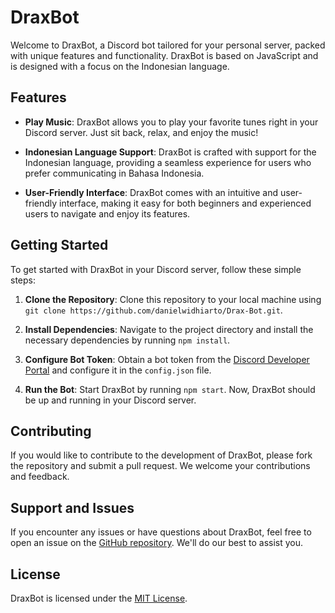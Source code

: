 # DraxBot

Welcome to DraxBot, a Discord bot tailored for your personal server, packed with unique features and functionality. DraxBot is based on JavaScript and is designed with a focus on the Indonesian language.

## Features

- **Play Music**: DraxBot allows you to play your favorite tunes right in your Discord server. Just sit back, relax, and enjoy the music!

- **Indonesian Language Support**: DraxBot is crafted with support for the Indonesian language, providing a seamless experience for users who prefer communicating in Bahasa Indonesia.

- **User-Friendly Interface**: DraxBot comes with an intuitive and user-friendly interface, making it easy for both beginners and experienced users to navigate and enjoy its features.

## Getting Started

To get started with DraxBot in your Discord server, follow these simple steps:

1. **Clone the Repository**: Clone this repository to your local machine using `git clone https://github.com/danielwidhiarto/Drax-Bot.git`.

2. **Install Dependencies**: Navigate to the project directory and install the necessary dependencies by running `npm install`.

3. **Configure Bot Token**: Obtain a bot token from the [Discord Developer Portal](https://discord.com/developers/applications) and configure it in the `config.json` file.

4. **Run the Bot**: Start DraxBot by running `npm start`. Now, DraxBot should be up and running in your Discord server.

## Contributing

If you would like to contribute to the development of DraxBot, please fork the repository and submit a pull request. We welcome your contributions and feedback.

## Support and Issues

If you encounter any issues or have questions about DraxBot, feel free to open an issue on the [GitHub repository](https://github.com/danielwidhiarto/Drax-Bot/issues). We'll do our best to assist you.

## License

DraxBot is licensed under the [MIT License](LICENSE).
